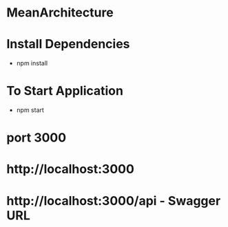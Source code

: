 # MeanArchitecture

# Install Dependencies
- npm install 

# To Start Application
- npm start

# port 3000
# http://localhost:3000
# http://localhost:3000/api - Swagger URL 
